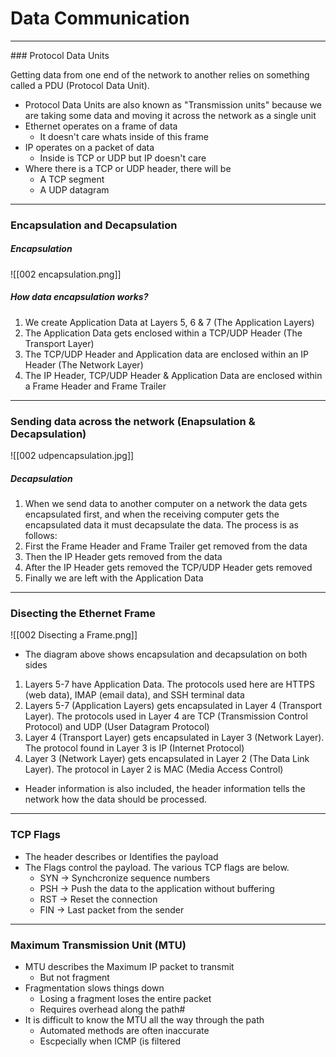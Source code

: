 # Data Communication
<hr>
### Protocol Data Units

Getting data from one end of the network to another relies on something called a PDU (Protocol Data Unit).

- Protocol Data Units are also known as "Transmission units" because we are taking some data and moving it across the network as a single unit
- Ethernet operates on a frame of data
	- It doesn't care whats inside of this frame
- IP operates on a packet of data
	- Inside is TCP or UDP but IP doesn't care
- Where there is a TCP or UDP header, there will be
	- A TCP segment
	- A UDP datagram
<hr>

### Encapsulation and Decapsulation
##### Encapsulation
![[002 encapsulation.png]]
##### How data encapsulation works?
1. We create Application Data at Layers 5, 6 & 7 (The Application Layers)
2. The Application Data gets enclosed within a TCP/UDP Header (The Transport Layer)
3. The TCP/UDP Header and Application data are enclosed within an IP Header (The Network Layer)
4. The IP Header, TCP/UDP Header & Application Data are enclosed within a Frame Header and Frame Trailer

<hr>

### Sending data across the network (Enapsulation & Decapsulation)
![[002 udpencapsulation.jpg]]

##### Decapsulation
1. When we send data to another computer on a network the data gets encapsulated first, and when the receiving computer gets the encapsulated data it must decapsulate the data. The process is as follows:
2. First the Frame Header and Frame Trailer get removed from the data
3. Then the IP Header gets removed from the data 
4. After the IP Header gets removed the TCP/UDP Header gets removed
5. Finally we are left with the Application Data

<hr>

### Disecting the Ethernet Frame

![[002 Disecting a Frame.png]]

- The diagram above shows encapsulation and decapsulation on both sides

1. Layers 5-7 have Application Data. The protocols used here are HTTPS (web data), IMAP (email data), and SSH terminal data
2. Layers 5-7 (Application Layers) gets encapsulated in Layer 4 (Transport Layer). The protocols used in Layer 4 are TCP (Transmission Control Protocol) and UDP (User Datagram Protocol)
3. Layer 4 (Transport Layer) gets encapsulated in Layer 3 (Network Layer). The protocol found in Layer 3 is IP (Internet Protocol)
4. Layer 3 (Network Layer) gets encapsulated in Layer 2 (The Data Link Layer). The protocol in Layer 2 is MAC (Media Access Control)

 - Header information is also included, the header information tells the network how the data should be processed.

<hr>

### TCP Flags

- The header describes or Identifies the payload
- The Flags control the payload. The various TCP flags are below.
	- SYN -> Synchcronize sequence numbers
	- PSH -> Push the data to the application without buffering
	- RST -> Reset the connection
	- FIN -> Last packet from the sender

<hr>

### Maximum Transmission Unit (MTU)

- MTU describes the Maximum IP packet to transmit
	- But not fragment
- Fragmentation slows things down
	- Losing a fragment loses the entire packet
	- Requires overhead along the path#
- It is difficult to know the MTU all the way through the path
	- Automated methods are often inaccurate
	- Escpecially when ICMP (is filtered 